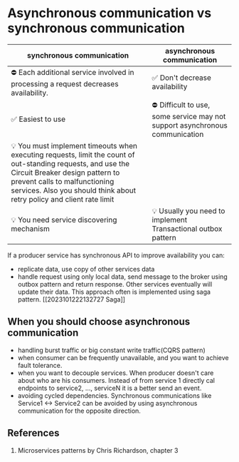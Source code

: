 # Asynchronous communication vs synchronous communication

| synchronous communication                                                                                                                                                                                                                                | asynchronous communication |
|----------------------------------------------------------------------------------------------------------------------------------------------------------------------------------------------------------------------------------------------------------|-------|
| ⛔ Each additional service involved in processing a request decreases availability.                                                                                                                                                                       | ✅ Don't decrease availability|
| ✅ Easiest to use                                                                                                                                                                                                                                         |⛔ Difficult to use, some service may not support asynchronous communication|
| 💡 You must implement timeouts when executing requests, limit the count of out-standing requests, and use the Circuit Breaker design pattern to prevent calls to malfunctioning services. Also you should think about retry policy and client rate limit | |
| 💡 You need service discovering mechanism                                                                                                                                                                                                                |💡 Usually you need to implement Transactional outbox pattern| 


If a producer service has synchronous API to improve availability you can:
- replicate data, use copy of other services data
- handle request using only local data, send message to the broker using outbox pattern and return response. Other services eventually will update their data. This approach often is implemented using saga pattern. [[2023101222132727 Saga]]

## When you should choose asynchronous communication
- handling burst traffic or big constant write traffic(CQRS pattern)
- when consumer can be frequently unavailable, and you want to achieve fault tolerance. 
- when you want to decouple services. When producer doesn't care about who are his consumers. Instead of from service 1 directly cal endpoints to service2, ..., serviceN it is a better send an event.
- avoiding cycled dependencies. Synchronous communications like Service1 <-> Service2 can be avoided by using asynchronous communication for the opposite direction.

## References
1.  Microservices patterns by Chris Richardson, chapter 3 